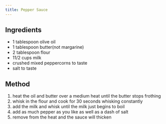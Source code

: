 ```yaml
---
title: Pepper Sauce
---
```


## Ingredients

-   1 tablespoon olive oil
-   1 tablespoon butter(not margarine)
-   2 tablespoon flour
-   11/2 cups milk
-   crushed mixed peppercorns to taste
-   salt to taste

## Method

1.  heat the oil and butter over a medium heat until the butter stops frothing
2.  whisk in the flour and cook for 30 seconds whisking constantly
3.  add the milk and whisk until the milk just begins to boil
4.  add as much pepper as you like as well as a dash of salt
5.  remove from the heat and the sauce will thicken
